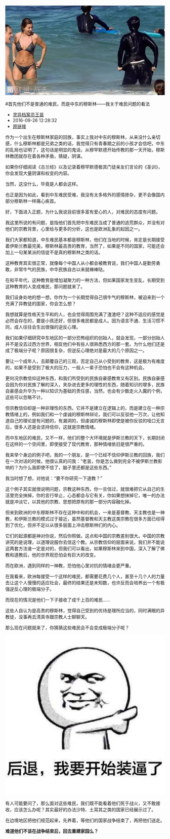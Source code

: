 ![](imgs/01.jpg)

#首先他们不是普通的难民，而是中东的穆斯林——我关于难民问题的看法

* [灵异档案员王昙](https://m.weibo.cn/u/2981083181)
* 2016-09-26 12:28:32
* [原链接](http://weibo.com/ttarticle/p/show?id=2309404023934096935807)

作为一个出生在穆斯林家庭的回族，事实上我对中东的穆斯林，从来没什么亲切感，什么穆斯林都是兄弟之类的话，我觉得只有青春期之前的小孩才会信吧，中东的乱局也证明了，这句话是明显的鬼话，从穆罕默德开始传教的那一天开始，穆斯林教团就存在着各种矛盾，猜疑，阴谋。

如果你仔细阅读《古兰经》以及记录着穆罕默德极其门徒亲友们言论的《圣训》，你会发现大量阴谋和权变的内容。

当然，这没什么，毕竟是人都会这样。

也正是因为如此，看到中东难民受难，我没有太多格外的感情掺杂，更不会像国内部分穆斯林一样痛心疾首。

好，下面进入正题，为什么我说目前很多富有爱心的人，对难民的态度有问题。

我这里所说的有问题，是指他们首先把中东难民当成了普通的逃荒群众，并没有对他们的宗教背景，心里给与更多的分析，这也是欧洲乱象的起因之一。

我们大家都知道，中东难民基本都是穆斯林，他们在当地的时候，肯定是长期接受着伊斯兰教最完美，穆斯林最高贵的教育，当然了，如果是不同的国家，可能还会加上一句某某派的信徒不是真的穆斯林之类的话。

这种教育其实很正常，就像每个中国人从小都会被教育说，我们中国人是勤劳勇敢，非常牛气的民族，中华民族自古以来就棒棒哒。

在和平年代，这种教育是增加凝聚力的一种方法，但如果国家发生变乱，长期受到这种教育的人变成难民，那问题就来了。

我们设身处地的想一想，你作为一个长期觉得自己很牛气的穆斯林，被迫来到一个充满了异教徒的国家，你会怎么想？

我想就算是性格天生平和的人，也会觉得周围充满了渣渣吧？这种不适应的感觉是必然会存在的，要是小孩还好，但很多难民都是成人。因为语言不通、生活习惯不同，成人往往会生出很强的逆反心理。

我们如果仔细研究中东地区的一部分恐怖组织的创始人，就会发现，一部分创始人并不是没去过西方世界，相反他们中有些人很熟悉西方的那一套。为什么他们还是成了极端分子呢？原因很复杂，但逆反心理绝对是最大的几个原因之一。

要让一个成年人，去颠覆自己的三观，否定自己从小受到的教育，这是极为有难度的，如果不是受到了极大的压力，一般人一辈子恐怕也不会有这种机会。

更何况宗教信仰这种东西，和我们所受到的民族自豪感教育又有区别。民族自豪感会因为你对民族了解的深入，夹杂进去更多的理性的东西，随着知识的增多，民族自豪感会升华为一种以知识为基础的责任感，当然，也会有少数走火入魔的个例，这些可以忽略不计。

但宗教信仰却是一种非理性的东西，它并不是建立在逻辑上的，而是建立在一种宗教情绪上的，例如我们和一个虔诚的穆斯林辩论，我们可以反驳他一万次，让他知道自己的理论是有问题的，有漏洞的，但虔诚的穆斯林即使是被你反驳的哑口无言后，很多人还是会坚持信仰，这就是宗教情绪。

而中东地区的难民，又不一样，他们的整个大环境就是伊斯兰教的天下，长期封闭在这样的一个空间里，即使接受了现代教育，那种情绪依旧是很严重的。

我来举个身边的例子吧，我的一个朋友，是一个已经不信仰伊斯兰教的回族，我们在一次对话的时候，他很认真的问我：“老昙，你是怎么做到完全不被伊斯兰教影响的？为什么我即使不信了，脑子里还都是这些东西。”

我当时想了想，对他说：“要不你研究一下道教？”

这个例子其实就很说明问题，宗教这种东西，你一旦信过，就很难把它从自己的生活里完全抹掉，你的言行举止，心态都会与它有关，你如果想抹掉它，唯一的办法就是冲淡它，以其他的宗教、思想把原有的那一部分内容融化掉。

但来到欧洲的中东穆斯林不存在这种中和的机会，一来是基督教、天主教也是一神教，和伊斯兰教的模式过于接近，虽然基督教和天主教这类宗教在很多方面已经得到了优化，但并不足以从很多层面上冲击穆斯林们的内心。

它们的起源都是神对你说，然后你照做。这点和中国的宗教差别很大。中国的宗教讲究的是说理，以道理说服你去信这个教。从宗教信仰的层面来说，我们并不能说这两套方法谁一定是对的，但我们可以看出，如果穆斯林来到中国，深入了解了佛教和道教后，他的世界观恐怕会有巨大的改变。

而在欧洲，遇到同样的一神教，恐怕他心里对抗的情绪会更严重。

在我看来，欧洲每接受一个这样的难民，都需要花费几个人，甚至十几个人的力量去让这个人慢慢的适应社会，最终的结果还是未知数，也许反而会培养出一个有极强逆反心理的极端分子。

而现在的情况是他们一下子接收了成千上百的难民……

这些人自认为是高贵的穆斯林，觉得自己受到的优待是理所应当的，同时满眼的异教徒，没事再去清真寺跟宗教人士聊聊天。

那么现在问题就来了，你猜猜这些难民会不会变成极端分子呢？

![](imgs/02.jpg)

有人可能要问了，那么面对这些难民，我们既不能看着他们死于战火，又不敢接收，应该怎么办呢？其实最好的办法沙特、土耳其之类的国家已经展示过了。

在边境地区把他们规范起来，先养着，等他们的国家战争结束了，再把他们送走。

**难道他们不该在战争结束后，回去重建家园么？**
